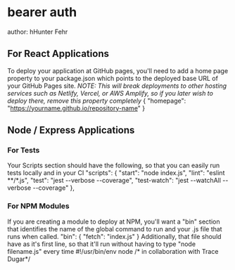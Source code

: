 # bearer auth

author: hHunter Fehr
## For React Applications
 To deploy your application at GitHub pages, you'll need to add a home page property to your package.json which points to the deployed base URL of your GitHub Pages site.
 *NOTE: This will break deployments to other hosting services such as Netlify, Vercel, or AWS Amplify, so if you later wish to deploy there, remove this property completely*
     {
       "homepage": "https://yourname.github.io/repository-name"
     }
## Node / Express Applications
### For Tests
Your Scripts section should have the following, so that you can easily run tests locally and in your CI
  "scripts": {
    "start": "node index.js",
    "lint": "eslint **/*.js",
    "test": "jest --verbose --coverage",
    "test-watch": "jest --watchAll --verbose --coverage"
},
### For NPM Modules
If you are creating a module to deploy at NPM, you'll want a "bin" section that identifies the name of the global command to run and your .js file that runs when called.
"bin": {
    "fetch": "index.js"
}
Additionally, that file should have as it's first line, so that it'll run without having to type "node filename.js" every time
#!/usr/bin/env node
/* in collaboration with Trace Dugar*/
